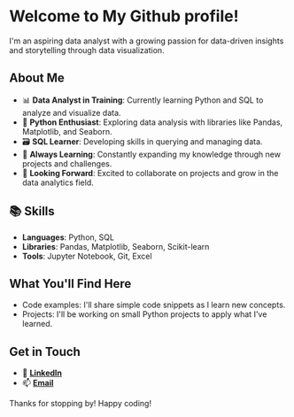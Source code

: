 # Welcome to My Github profile!

I'm an aspiring data analyst with a growing passion for data-driven insights and storytelling through data visualization.

## About Me

- 📊 **Data Analyst in Training**: Currently learning Python and SQL to analyze and visualize data.
- 🐍 **Python Enthusiast**: Exploring data analysis with libraries like Pandas, Matplotlib, and Seaborn.
- 🗃️ **SQL Learner**: Developing skills in querying and managing data.
- 🌱 **Always Learning**: Constantly expanding my knowledge through new projects and challenges.
- 🚀 **Looking Forward**: Excited to collaborate on projects and grow in the data analytics field.

## 📚 Skills

- **Languages**: Python, SQL
- **Libraries**: Pandas, Matplotlib, Seaborn, Scikit-learn
- **Tools**: Jupyter Notebook, Git, Excel

## What You'll Find Here

- Code examples: I'll share simple code snippets as I learn new concepts.
- Projects: I'll be working on small Python projects to apply what I've learned.

## Get in Touch

- 🔗 [**LinkedIn**](www.linkedin.com/in/lewis-scholes-8571b6173)
- 📫 [**Email**](lewis.scholes@outlook.com)

Thanks for stopping by! Happy coding!
